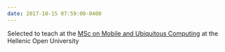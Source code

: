```yaml
---
date: 2017-10-15 07:59:00-0400
---
```


Selected to teach at the [MSc on Mobile and Ubiquitous Computing](http://sdy.eap.gr) at the Hellenic Open University
